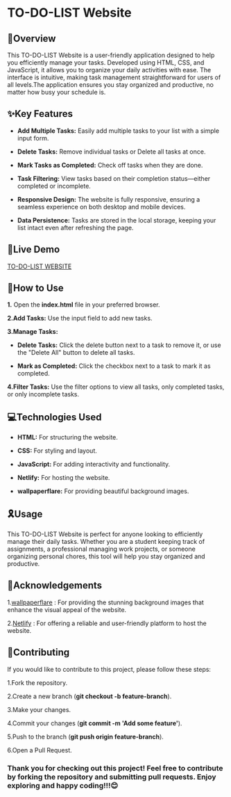 # TO-DO-LIST Website

## 🌟Overview

This TO-DO-LIST Website is a user-friendly application designed to help you efficiently manage your tasks. Developed using HTML, CSS, and JavaScript, it allows you to organize your daily activities with ease. The interface is intuitive, making task management straightforward for users of all levels.The application ensures you stay organized and productive, no matter how busy your schedule is.


## ✨Key Features

* **Add Multiple Tasks:** Easily add multiple tasks to your list with a simple input form.
 
* **Delete Tasks:** Remove individual tasks or Delete all tasks at once.
  
* **Mark Tasks as Completed:** Check off tasks when they are done.
  
* **Task Filtering:** View tasks based on their completion status—either completed or incomplete.
  
* **Responsive Design:** The website is fully responsive, ensuring a seamless experience on both desktop and mobile devices.
  
* **Data Persistence:** Tasks are stored in the local storage, keeping your list intact even after refreshing the page.

 ## 🔗Live Demo
 <a href="https://to-do-list-bynikhilverma.netlify.app/" title="TO-DO-LIST WEBSITE">TO-DO-LIST WEBSITE</a>

## 🚀How to Use

**1.** Open the **index.html** file in your preferred browser.

**2.Add Tasks:** Use the input field to add new tasks.

**3.Manage Tasks:**
  
* **Delete Tasks:** Click the delete button next to a task to remove it, or use the "Delete All" button to delete all tasks.
  
* **Mark as Completed:** Click the checkbox next to a task to mark it as completed.
  
**4.Filter Tasks:** Use the filter options to view all tasks, only completed tasks, or only incomplete tasks.

## 💻Technologies Used

* **HTML:** For structuring the website.
  
* **CSS:** For styling and layout.
  
* **JavaScript:** For adding interactivity and functionality.
  
* **Netlify:** For hosting the website.
  
* **wallpaperflare:** For providing beautiful background images.

  
## 🎗️Usage

This TO-DO-LIST Website is perfect for anyone looking to efficiently manage their daily tasks. Whether you are a student keeping track of assignments, a professional managing work projects, or someone organizing personal chores, this tool will help you stay organized and productive.

## 🙏Acknowledgements

1.<a href="https://www.wallpaperflare.com/" title="wallpaperflare">wallpaperflare</a> : For providing the stunning background images that enhance the visual appeal of the website.

2.<a href="https://www.netlify.com/"  title="Netlify">Netlify</a> : For offering a reliable and user-friendly platform to host the website.

## 🤝Contributing

If you would like to contribute to this project, please follow these steps:

1.Fork the repository.

2.Create a new branch (**git checkout -b feature-branch**).

3.Make your changes.

4.Commit your changes (**git commit -m 'Add some feature'**).

5.Push to the branch (**git push origin feature-branch**).

6.Open a Pull Request.


### Thank you for checking out this project! Feel free to contribute by forking the repository and submitting pull requests. Enjoy exploring and happy coding!!!😊


